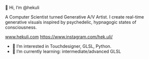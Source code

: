 👋 Hi, I’m @hekuli

A Computer Scientist turned Generative A/V Artist.
I create real-time generative visuals inspired by psychedelic, hypnagogic states of consciousness.

www.hekuli.com 
https://www.instagram.com/hek.uli/


- 👀 I’m interested in Touchdesigner, GLSL, Python.
- 🌱 I’m currently learning: intermediate/advanced GLSL

<!---
hekuli/hekuli is a ✨ special ✨ repository because its `README.md` (this file) appears on your GitHub profile.
You can click the Preview link to take a look at your changes.
--->
